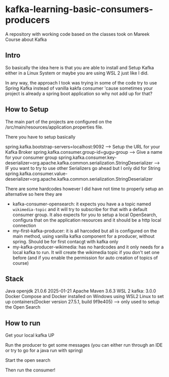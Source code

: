 # kafka-learning-basic-consumers-producers
A repository with working code based on the classes took on Mareek Course about Kafka


## Intro

So basically the idea here is that you are able to install and Setup Kafka either in a Linux System or maybe you are using WSL 2 just like I did.

In any way, the approach I took was trying in some of the code try to use Spring Kafka instead of vanilla kakfa consumer 'cause sometimes your project is already a spring boot application so why not add up for that?

## How to Setup

The main part of the projects are configured on the <project>/src/main/resources/application.properties file.

There you have to setup basically 

spring.kafka.bootstrap-servers=localhost:9092 --> Setup the URL for your Kafka Broker
spring.kafka.consumer.group-id=gugu-group --> Give a name for your consumer group
spring.kafka.consumer.key-deserializer=org.apache.kafka.common.serialization.StringDeserializer --> IF you want to try to use other Serializers go ahead but I only did for String
spring.kafka.consumer.value-deserializer=org.apache.kafka.common.serialization.StringDeserializer


There are some hardcodes however I did have not time to properly setup an alternative so here they are

- kafka-consumer-opensearch: it expects you have a a topic named `wikimedia-topic` and it will try to subscribe for that with a default consumer group. It also expects for you to setup a local OpenSearch, configura that on the application resources and it should be a http local connection
- my-first-kafka-producer: it is all harcoded but all is configured on the main method, using vanilla kafka component for a producer, without spring. Should be for first contacgt with kafka only
- my-kafka-producer-wikimedia: has no hardcodes and it only needs for a local kafka to run. It will create the wikimedia topic if you don't set one before (and if you enable the permission for auto creation of topics of course)


## Stack

Java openjdk 21.0.6 2025-01-21
Apache Maven 3.6.3
WSL 2
kafka: 3.0.0
Docker Compose and Docker installed on Windows using WSL2 Linux to set up containers(Docker version 27.5.1, build 9f9e405) --> only used to setup the Open Search

## How to run

Get your local kafka UP

Run the producer to get some messages (you can either run through an IDE or try to go for a java run with spring)

Start the open search

Then run the consumer!